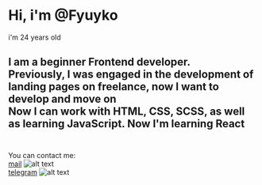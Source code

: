 # Hi, i'm @Fyuyko
i'm 24 years old

I am a beginner Frontend developer. 
<br>
Previously, I was engaged in the development of landing pages on freelance, now I want to develop and move on
<br>
Now I can work with HTML, CSS, SCSS, as well as learning JavaScript. Now I'm learning React
<br>
<br>
---
You can contact me:<br> 
[mail](1epova.aa@gmail.com "gmail") 
![alt text](https://img2.freepng.ru/20171216/aea/gmail-logo-png-5a3553a6e082c3.6128108415134442629196.jpg "gmail") <br>
[telegram](https://t.me/fuyuko27 "telegram")
![alt text](https://img2.freepng.ru/20180329/xbq/kisspng-telegram-logo-computer-icons-telegram-5abd165f342e87.8859116215223414712138.jpg "telegram")




